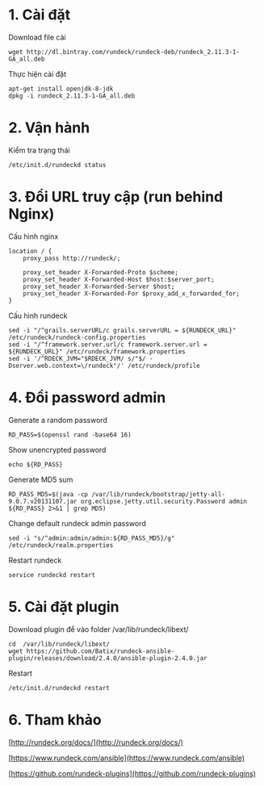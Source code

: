 # 1. Cài đặt

Download file cài

```
wget http://dl.bintray.com/rundeck/rundeck-deb/rundeck_2.11.3-1-GA_all.deb
```

Thực hiện cài đặt

```
apt-get install openjdk-8-jdk
dpkg -i rundeck_2.11.3-1-GA_all.deb
```

# 2. Vận hành

Kiểm tra trạng thái

```
/etc/init.d/rundeckd status
```

# 3. Đổi URL truy cập \(run behind Nginx\)

Cấu hình nginx

```
location / {
    proxy_pass http://rundeck/;

    proxy_set_header X-Forwarded-Proto $scheme;
    proxy_set_header X-Forwarded-Host $host:$server_port;
    proxy_set_header X-Forwarded-Server $host;
    proxy_set_header X-Forwarded-For $proxy_add_x_forwarded_for;
}
```

Cấu hình rundeck

```
sed -i "/^grails.serverURL/c grails.serverURL = ${RUNDECK_URL}" /etc/rundeck/rundeck-config.properties
sed -i "/^framework.server.url/c framework.server.url = ${RUNDECK_URL}" /etc/rundeck/framework.properties
sed -i '/^RDECK_JVM="$RDECK_JVM/ s/"$/ -Dserver.web.context=\/rundeck"/' /etc/rundeck/profile
```

# 4. Đổi password admin

Generate a random password

```
RD_PASS=$(openssl rand -base64 16)
```

Show unencrypted password

```
echo ${RD_PASS}
```

Generate MD5 sum

```
RD_PASS_MD5=$(java -cp /var/lib/rundeck/bootstrap/jetty-all-9.0.7.v20131107.jar org.eclipse.jetty.util.security.Password admin ${RD_PASS} 2>&1 | grep MD5)
```

Change default rundeck admin password

```
sed -i "s/^admin:admin/admin:${RD_PASS_MD5}/g" /etc/rundeck/realm.properties
```

Restart rundeck

```
service rundeckd restart
```

# 5. Cài đặt plugin

Download plugin để vào folder /var/lib/rundeck/libext/

```
cd  /var/lib/rundeck/libext/
wget https://github.com/Batix/rundeck-ansible-plugin/releases/download/2.4.0/ansible-plugin-2.4.0.jar
```

Restart 

```
/etc/init.d/rundeckd restart
```

# 6. Tham khảo

[http://rundeck.org/docs/](http://rundeck.org/docs/)

[https://www.rundeck.com/ansible](https://www.rundeck.com/ansible)

[https://github.com/rundeck-plugins](https://github.com/rundeck-plugins)


